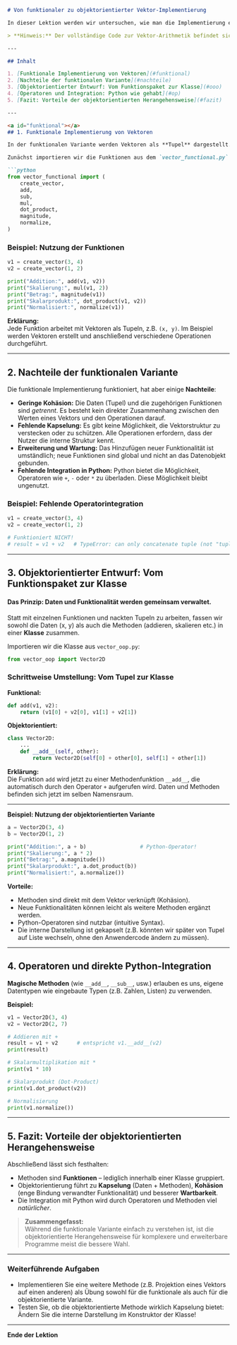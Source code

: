 ```markdown
# Von funktionaler zu objektorientierter Vektor-Implementierung

In dieser Lektion werden wir untersuchen, wie man die Implementierung eines zweidimensionalen Vektors von einer rein **funktionalen Herangehensweise** Schritt für Schritt in eine **objektorientierte Variante** überführen kann. Dadurch wird nicht nur das Prinzip der **Kohäsion** gestärkt, sondern auch die **Kapselung** von Daten und zugehörigen Funktionen erreicht. Gleichzeitig zeigen wir, wie sich die Integration mit Python verbessert und wie die Nutzung typischer Operatoren ermöglicht wird.

> **Hinweis:** Der vollständige Code zur Vektor-Arithmetik befindet sich in den Dateien `vector_functional.py` und `vector_oop.py`. Im folgenden Notebook werden diese Dateien importiert und ihre Funktionalität vorgestellt.

---

## Inhalt

1. [Funktionale Implementierung von Vektoren](#funktional)
2. [Nachteile der funktionalen Variante](#nachteile)
3. [Objektorientierter Entwurf: Vom Funktionspaket zur Klasse](#ooo)
4. [Operatoren und Integration: Python wie gehabt](#op)
5. [Fazit: Vorteile der objektorientierten Herangehensweise](#fazit)

---

<a id="funktional"></a>
## 1. Funktionale Implementierung von Vektoren

In der funktionalen Variante werden Vektoren als **Tupel** dargestellt. Alle Operationen sind als separate Funktionen implementiert, die Vektoren manipulieren oder analysieren.

Zunächst importieren wir die Funktionen aus dem `vector_functional.py`:

```python
from vector_functional import (
    create_vector,
    add,
    sub,
    mul,
    dot_product,
    magnitude,
    normalize,
)
```

### Beispiel: Nutzung der Funktionen

```python
v1 = create_vector(3, 4)
v2 = create_vector(1, 2)

print("Addition:", add(v1, v2))
print("Skalierung:", mul(v1, 2))
print("Betrag:", magnitude(v1))
print("Skalarprodukt:", dot_product(v1, v2))
print("Normalisiert:", normalize(v1))
```

**Erklärung:**  
Jede Funktion arbeitet mit Vektoren als Tupeln, z.B. `(x, y)`. Im Beispiel werden Vektoren erstellt und anschließend verschiedene Operationen durchgeführt.

---

<a id="nachteile"></a>
## 2. Nachteile der funktionalen Variante

Die funktionale Implementierung funktioniert, hat aber einige **Nachteile**:

- **Geringe Kohäsion:** Die Daten (Tupel) und die zugehörigen Funktionen sind _getrennt_. Es besteht kein direkter Zusammenhang zwischen den Werten eines Vektors und den Operationen darauf.
- **Fehlende Kapselung:** Es gibt keine Möglichkeit, die Vektorstruktur zu verstecken oder zu schützen. Alle Operationen erfordern, dass der Nutzer die interne Struktur kennt.
- **Erweiterung und Wartung:** Das Hinzufügen neuer Funktionalität ist umständlich; neue Funktionen sind global und nicht an das Datenobjekt gebunden.
- **Fehlende Integration in Python:** Python bietet die Möglichkeit, Operatoren wie `+`, `-` oder `*` zu überladen. Diese Möglichkeit bleibt ungenutzt.

### Beispiel: Fehlende Operatorintegration

```python
v1 = create_vector(3, 4)
v2 = create_vector(1, 2)

# Funktioniert NICHT!
# result = v1 + v2   # TypeError: can only concatenate tuple (not "tuple") to tuple
```

---

<a id="ooo"></a>
## 3. Objektorientierter Entwurf: Vom Funktionspaket zur Klasse

#### Das Prinzip: Daten und Funktionalität werden **gemeinsam** verwaltet.

Statt mit einzelnen Funktionen und nackten Tupeln zu arbeiten, fassen wir sowohl die Daten (x, y) als auch die Methoden (addieren, skalieren etc.) in einer **Klasse** zusammen.

Importieren wir die Klasse aus `vector_oop.py`:

```python
from vector_oop import Vector2D
```

### Schrittweise Umstellung: Vom Tupel zur Klasse

**Funktional:**
```python
def add(v1, v2):
    return (v1[0] + v2[0], v1[1] + v2[1])
```

**Objektorientiert:**
```python
class Vector2D:
    ...
    def __add__(self, other):
        return Vector2D(self[0] + other[0], self[1] + other[1])
```

**Erklärung:**  
Die Funktion `add` wird jetzt zu einer Methodenfunktion `__add__`, die automatisch durch den Operator `+` aufgerufen wird. Daten und Methoden befinden sich jetzt im selben Namensraum.

---

**Beispiel: Nutzung der objektorientierten Variante**

```python
a = Vector2D(3, 4)
b = Vector2D(1, 2)

print("Addition:", a + b)                 # Python-Operator!
print("Skalierung:", a * 2)
print("Betrag:", a.magnitude())
print("Skalarprodukt:", a.dot_product(b))
print("Normalisiert:", a.normalize())
```

**Vorteile:**
- Methoden sind direkt mit dem Vektor verknüpft (Kohäsion).
- Neue Funktionalitäten können leicht als weitere Methoden ergänzt werden.
- Python-Operatoren sind nutzbar (intuitive Syntax).
- Die interne Darstellung ist gekapselt (z.B. könnten wir später von Tupel auf Liste wechseln, ohne den Anwendercode ändern zu müssen).

---

<a id="op"></a>
## 4. Operatoren und direkte Python-Integration

**Magische Methoden** (wie `__add__`, `__sub__`, usw.) erlauben es uns, eigene Datentypen wie eingebaute Typen (z.B. Zahlen, Listen) zu verwenden.

**Beispiel:**

```python
v1 = Vector2D(3, 4)
v2 = Vector2D(2, 7)

# Addieren mit +
result = v1 + v2      # entspricht v1.__add__(v2)
print(result)

# Skalarmultiplikation mit *
print(v1 * 10)

# Skalarprodukt (Dot-Product)
print(v1.dot_product(v2))

# Normalisierung
print(v1.normalize())
```

---

<a id="fazit"></a>
## 5. Fazit: Vorteile der objektorientierten Herangehensweise

Abschließend lässt sich festhalten:

- Methoden sind **Funktionen** – lediglich innerhalb einer Klasse gruppiert.
- Objektorientierung führt zu **Kapselung** (Daten + Methoden), **Kohäsion** (enge Bindung verwandter Funktionalität) und besserer **Wartbarkeit**.
- Die Integration mit Python wird durch Operatoren und Methoden viel _natürlicher_.

> **Zusammengefasst:**  
Während die funktionale Variante einfach zu verstehen ist, ist die objektorientierte Herangehensweise für komplexere und erweiterbare Programme meist die bessere Wahl.

---

### Weiterführende Aufgaben

- Implementieren Sie eine weitere Methode (z.B. Projektion eines Vektors auf einen anderen) als Übung sowohl für die funktionale als auch für die objektorientierte Variante.
- Testen Sie, ob die objektorientierte Methode wirklich Kapselung bietet: Ändern Sie die interne Darstellung im Konstruktor der Klasse!

---

**Ende der Lektion**
```